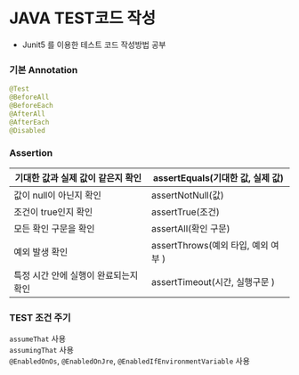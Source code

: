  JAVA TEST코드 작성
 ====

+ Junit5 를 이용한 테스트 코드 작성방법 공부

### 기본 Annotation
```java
@Test
@BeforeAll
@BeforeEach
@AfterAll
@AfterEach
@Disabled
```

### Assertion

| 기대한 값과 실제 값이 같은지 확인 | assertEquals(기대한 값, 실제 값)|
|---|---|
| 값이 null이 아닌지 확인 | assertNotNull(값) |
| 조건이 true인지 확인 | assertTrue(조건) |
| 모든 확인 구문을 확인 | assertAll(확인 구문) |
| 예외 발생 확인 | assertThrows(예외 타입, 예외 여부 ) |
| 특정 시간 안에 실행이 완료되는지 확인 | assertTimeout(시간, 실행구문 )|

### TEST 조건 주기 

`assumeThat` 사용  
`assumingThat` 사용  
`@EnabledOnOs`, `@EnabledOnJre`, `@EnabledIfEnvironmentVariable` 사용  

